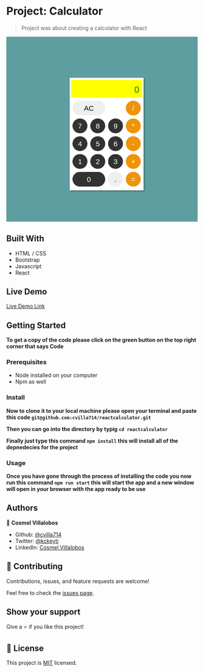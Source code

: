 # Project: Calculator

> Project was about creating a calculator with React


![screenshot](./app_screenshot.png)

## Built With

- HTML / CSS
- Bootstrap
- Javascript
- React

## Live Demo

[Live Demo Link](https://cvilla714.github.io/reactcalculator/)

## Getting Started

**To get a copy of the code please click on the green button on the top right corner that says Code**

### Prerequisites

- Node installed on your computer
- Npm as well

### Install

**Now to clone it to your local machine please open your terminal and paste this code `git@github.com:cvilla714/reactcalculator.git`**

**Then you can go into the directory by typig `cd reactcalculator `**

**Finally just type this command `npm install` this will install all of the depnedecies for the project**

### Usage

**Once you have gone through the process of installing the code you now run this command `npm run start` this will start the app and a new window will open in your browser with the app ready to be use**

## Authors

👤 **Cosmel Villalobos**

- Github: [@cvilla714](https://github.com/cvilla714)
- Twitter: [@kckeyti](https://twitter.com/kckeyti)
- LinkedIn: [Cosmel Villalobos](https://www.linkedin.com/in/cosvilla/)

## 🤝 Contributing

Contributions, issues, and feature requests are welcome!

Feel free to check the [issues page](https://github.com/cvilla714/reactcalculator/pulls).

## Show your support

Give a ⭐️ if you like this project!

## 📝 License

This project is [MIT](https://github.com/cvilla714/reactcalculator/blob/master/LICENSE) licensed.
